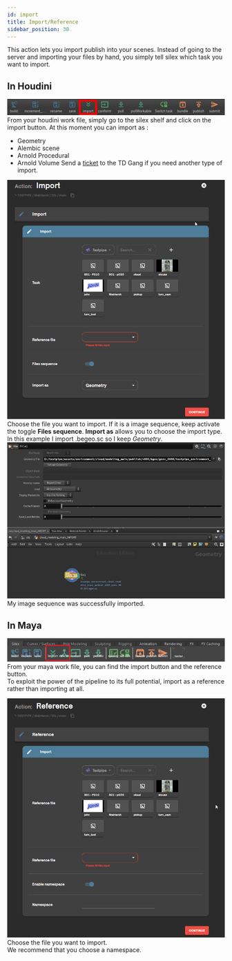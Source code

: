 ```yaml
---
id: import
title: Import/Reference
sidebar_position: 30
---
```

This action lets you import publish into your scenes. Instead of going to the server and importing your files by hand, you simply tell silex which task you want to import.

## In Houdini
![](../../../../static/img/user_guide/actions/houdini_shelf/houdini_silex_shelf_import.png)                         
From your houdini work file, simply go to the silex shelf and click on the import button.
At this moment you can import as :
- Geometry
- Alembic scene
- Arnold Procedural
- Arnold Volume
Send a [ticket](../../interface/tickets.md) to the TD Gang if you need another type of import.

![](../../../../static/img/user_guide/actions/import/import_in_houdini.gif)             
Choose the file you want to import.
If it is a image sequence, keep activate the toggle **Files sequence**.
**Import as** allows you to choose the import type. In this example I import .begeo.sc so I keep *Geometry*.
![](../../../../static/img/user_guide/actions/import/imported_in_houdini.png)
My image sequence was successfully imported.


## In Maya
![](../../../../static/img/user_guide/actions/maya_shelf/maya_silex_shelf_import.png)                       
From your maya work file, you can find the import button and the reference button.                  
To exploit the power of the pipeline to its full potential, import as a reference rather than importing at all.

![](../../../../static/img/user_guide/actions/import/import_in_maya.gif)                           
Choose the file you want to import.                 
We recommend that you choose a namespace.  
